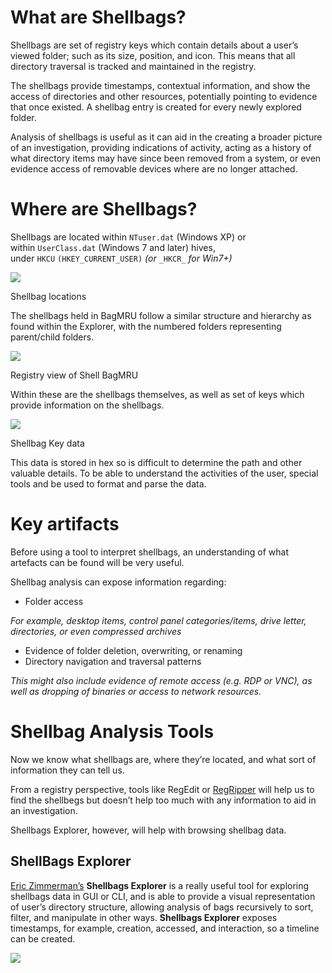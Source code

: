 # What are Shellbags?

Shellbags are set of registry keys which contain details about a user’s viewed folder; such as its size, position, and icon. This means that all directory traversal is tracked and maintained in the registry.

The shellbags provide timestamps, contextual information, and show the access of directories and other resources, potentially pointing to evidence that once existed. A shellbag entry is created for every newly explored folder.

Analysis of shellbags is useful as it can aid in the creating a broader picture of an investigation, providing indications of activity, acting as a history of what directory items may have since been removed from a system, or even evidence access of removable devices where are no longer attached.

# Where are Shellbags?

Shellbags are located within `NTuser.dat` (Windows XP) or within `UserClass.dat` (Windows 7 and later) hives, under `HKCU` `(HKEY_CURRENT_USER)` _(or_ `_HKCR_` _for Win7+)_

![](https://miro.medium.com/v2/resize:fit:700/1*Ktt4waB4MOyu8ETpuGb5cA.png)

Shellbag locations

The shellbags held in BagMRU follow a similar structure and hierarchy as found within the Explorer, with the numbered folders representing parent/child folders.

![](https://miro.medium.com/v2/resize:fit:700/1*-6zj5FIpfqjrHSpiInLgRA.png)

Registry view of Shell BagMRU

Within these are the shellbags themselves, as well as set of keys which provide information on the shellbags.

![](https://miro.medium.com/v2/resize:fit:586/1*M49mV-aK6eUX3aSahNtjZQ.png)

Shellbag Key data

This data is stored in hex so is difficult to determine the path and other valuable details. To be able to understand the activities of the user, special tools and be used to format and parse the data.

# Key artifacts

Before using a tool to interpret shellbags, an understanding of what artefacts can be found will be very useful.

Shellbag analysis can expose information regarding:

- Folder access

_For example, desktop items, control panel categories/items, drive letter, directories, or even compressed archives_

- Evidence of folder deletion, overwriting, or renaming
- Directory navigation and traversal patterns

_This might also include evidence of remote access (e.g. RDP or VNC), as well as dropping of binaries or access to network resources._

# Shellbag Analysis Tools

Now we know what shellbags are, where they’re located, and what sort of information they can tell us.

From a registry perspective, tools like RegEdit or [RegRipper](https://github.com/keydet89/RegRipper3.0) will help us to find the shellbegs but doesn’t help too much with any information to aid in an investigation.

Shellbags Explorer, however, will help with browsing shellbag data.

## ShellBags Explorer

[Eric Zimmerman’s](https://ericzimmerman.github.io/#!index.md) **Shellbags Explorer** is a really useful tool for exploring shellbags data in GUI or CLI, and is able to provide a visual representation of user’s directory structure, allowing analysis of bags recursively to sort, filter, and manipulate in other ways. **Shellbags Explorer** exposes timestamps, for example, creation, accessed, and interaction, so a timeline can be created.

![](https://miro.medium.com/v2/resize:fit:700/1*-6ZVOGTVeaCyp8mxAm6jDA.png)